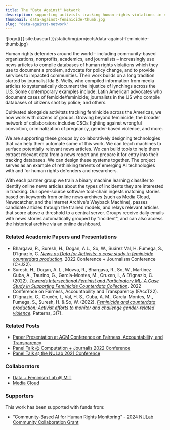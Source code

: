 ```yaml
---
title: The "Data Against" Network
description: supporting activists tracking human rights violations in news with AI
thumbnail: data-against-feminicide-thumb.jpg
slug: "data-against-network"
---
```


![logo]({{ site.baseurl }}/static/img/projects/data-against-feminicide-thumb.jpg)

Human rights defenders around the world – including community-based organizations, nonprofits, academics, and journalists – increasingly use news articles to compile databases of human rights violations which they use to document a problem, advocate for policy change, and to provide services to impacted communities. Their work builds on a long tradition started by journalist Ida B. Wells, who compiled information from media articles to systematically document the injustice of lynchings across the U.S. Some contemporary examples include: Latin American advocates who document cases of femicide/feminicide; journalists in the US who compile databases of citizens shot by police; and others.

Cultivated alongside activitsts tracking feminicide across the Americas, we now work with dozens of groups. Growing beyond feminicide, the broader network of collaborators includes CSOs fighting against wrongful conviction, criminalization of pregnancy, gender-based violence, and more.

We are supporting these groups by collaboratively designing technologies that can help them automate some of this work. We can teach machines to surface potentially relevant news articles. We can build tools to help them extract relevant data from a news report and prepare it for entry into their tracking databases. We can design these systems together. The project serves as an example of rethinking tenents of emerging AI technologies with and for human rights defenders and researchers.

With each partner group we train a binary machine learning classifer to identify online news articles about the types of incidents they are interested in tracking.
Our open-source software tool-chain ingests matching stories based on keywords from online news archives (such as Media Cloud, Newscatcher, and the Internet Archive's Wayback Machine), passes candidate articles through the trained models, and relays relevant articles that score above a threshold to a central server. Groups receive daily emails with news stories automatically grouped by "incident", and can also access the historical archive via an online dashboard.

### Related Academic Papers and Presentations

* Bhargava, R., Suresh, H., Dogan, A.L., So, W., Suárez Val, H. Fumega, S., D’Ignazio, C. [_News as Data for Activists: a case study in feminicide counterdata production_](https://github.com/browninstitute/c-plus-j-website/raw/main/proceedings/Session9Group2.pdf). 2022 Conference + Journalism Conference (C+J22).
* Suresh, H., Dogan, A. L., Movva, R., Bhargava, R., So, W., Martinez Cuba, A., Taurino, G., García-Montes, M., Cruxen, I., & D’Ignazio, C. (2022). [_Towards Intersectional Feminist and Participatory ML: A Case Study in Supporting Feminicide Counterdata Collection_](https://dl.acm.org/doi/10.1145/3531146.3533132). 2022 Conference on Fairness, Accountability and Transparency (FAccT22).
* D'Ignazio, C., Cruxên, I., Val, H. S., Cuba, A. M., García-Montes, M., Fumega, S., Suresh, H. & So, W. (2022). [_Feminicide and counterdata production: Activist efforts to monitor and challenge gender-related violence_](https://www.cell.com/patterns/pdf/S2666-3899(22)00127-1.pdf). Patterns, 3(7).

### Related Posts

* [Paper Presentation at ACM Conference on Fairness, Accountability, and Transparency](/2022/06/20/participatory-ml-facct-22)
* [Panel Talk @ Computation + Journalis 2022 Conference](/2022/06/08/c-plus-j-2022)
* [Panel Talk @ the NULab 2021 Conference](/2021/03/25/good-data-panel.html)

### Collaborators

* [Data + Feminism Lab @ MIT](https://dataplusfeminism.mit.edu)
* [Media Cloud](https://mediacloud.org)

### Supporters

This work has been supported with funds from:
* “Community-Based AI for Human Rights Monitoring” - [2024 NULab Community Collaboration Grant](https://cssh.northeastern.edu/nulab/community-based-ai-human-rights/)
